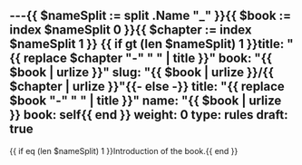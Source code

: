 ---{{ $nameSplit := split .Name "_" }}{{ $book := index $nameSplit 0 }}{{ $chapter := index $nameSplit 1 }}
{{ if gt (len $nameSplit) 1 }}title: "{{ replace $chapter "-" " " | title }}"
book: "{{ $book | urlize }}"
slug: "{{ $book | urlize }}/{{ $chapter | urlize }}"{{- else -}}
title: "{{ replace $book "-" " " | title }}"
name: "{{ $book | urlize }}
book: self{{ end }}
weight: 0
type: rules
draft: true
---
{{ if eq (len $nameSplit) 1 }}Introduction of the book.{{ end }}
